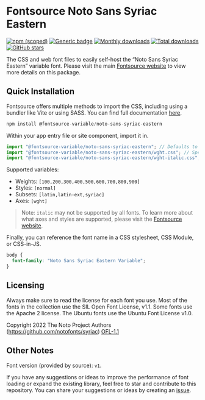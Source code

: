 # Fontsource Noto Sans Syriac Eastern

[![npm (scoped)](https://img.shields.io/npm/v/@fontsource-variable/noto-sans-syriac-eastern?color=brightgreen)](https://www.npmjs.com/package/@fontsource-variable/noto-sans-syriac-eastern) [![Generic badge](https://img.shields.io/badge/fontsource-passing-brightgreen)](https://github.com/fontsource/fontsource) [![Monthly downloads](https://badgen.net/npm/dm/@fontsource-variable/noto-sans-syriac-eastern)](https://github.com/fontsource/fontsource) [![Total downloads](https://badgen.net/npm/dt/@fontsource-variable/noto-sans-syriac-eastern)](https://github.com/fontsource/fontsource) [![GitHub stars](https://img.shields.io/github/stars/fontsource/fontsource.svg?style=social&label=Star)](https://github.com/fontsource/fontsource/stargazers)

The CSS and web font files to easily self-host the “Noto Sans Syriac Eastern” variable font. Please visit the main [Fontsource website](https://fontsource.org/fonts/noto-sans-syriac-eastern) to view more details on this package.

## Quick Installation

Fontsource offers multiple methods to import the CSS, including using a bundler like Vite or using SASS. You can find full documentation [here](https://fontsource.org/docs/getting-started/introduction).

```javascript
npm install @fontsource-variable/noto-sans-syriac-eastern
```

Within your app entry file or site component, import it in.

```javascript
import "@fontsource-variable/noto-sans-syriac-eastern"; // Defaults to wght axis
import "@fontsource-variable/noto-sans-syriac-eastern/wght.css"; // Specify axis
import "@fontsource-variable/noto-sans-syriac-eastern/wght-italic.css"; // Specify axis and style
```

Supported variables:
- Weights: `[100,200,300,400,500,600,700,800,900]`
- Styles: `[normal]`
- Subsets: `[latin,latin-ext,syriac]`
- Axes: `[wght]`

> Note: `italic` may not be supported by all fonts. To learn more about what axes and styles are supported, please visit the [Fontsource website](https://fontsource.org/fonts/noto-sans-syriac-eastern).

Finally, you can reference the font name in a CSS stylesheet, CSS Module, or CSS-in-JS.

```css
body {
  font-family: "Noto Sans Syriac Eastern Variable";
}
```

## Licensing
Always make sure to read the license for each font you use. Most of the fonts in the collection use the SIL Open Font License, v1.1. Some fonts use the Apache 2 license. The Ubuntu fonts use the Ubuntu Font License v1.0.

Copyright 2022 The Noto Project Authors (https://github.com/notofonts/syriac)
[OFL-1.1](http://scripts.sil.org/OFL)

## Other Notes
Font version (provided by source): `v1`.

If you have any suggestions or ideas to improve the performance of font loading or expand the existing library, feel free to star and contribute to this repository. You can share your suggestions or ideas by creating an [issue](https://github.com/fontsource/fontsource/issues).